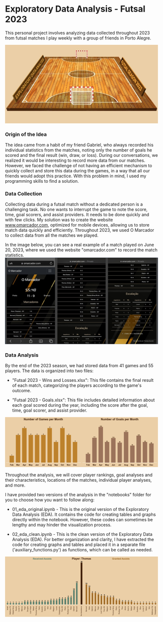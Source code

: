 # Exploratory Data Analysis - Futsal 2023

This personal project involves analyzing data collected throughout 2023 from futsal matches I play weekly with a group of friends in Porto Alegre.

![Intro](images/Intro.jpg)

### Origin of the Idea
The idea came from a habit of my friend Gabriel, who always recorded his individual statistics from the matches, noting only the number of goals he scored and the final result (win, draw, or loss). During our conversations, we realized it would be interesting to record more data from our matches. However, we faced the challenge of not having an efficient mechanism to quickly collect and store this data during the games, in a way that all our friends would adopt this practice. With this problem in mind, I used my programming skills to find a solution.

### Data Collection
Collecting data during a futsal match without a dedicated person is a challenging task. No one wants to interrupt the game to note the score, time, goal scorers, and assist providers. It needs to be done quickly and with few clicks. My solution was to create the website www.omarcador.com, optimized for mobile devices, allowing us to store match data quickly and efficiently. Throughout 2023, we used O Marcador to collect data from all the matches we played.

In the image below, you can see a real example of a match played on June 20, 2023, where we used the website "omarcador.com" to record the match statistics.
![Phone](images/omarcador.jpg)

### Data Analysis
By the end of the 2023 season, we had stored data from 41 games and 55 players. The data is organized into two files:

- "Futsal 2023 - Wins and Losses.xlsx": This file contains the final result of each match, categorizing the players according to the game's outcome.

- "Futsal 2023 - Goals.xlsx": This file includes detailed information about each goal scored during the year, including the score after the goal, time, goal scorer, and assist provider.

![ChartMonth](images/moths.png)

Throughout the analysis, we will cover player rankings, goal analyses and their characteristics, locations of the matches, individual player analyses, and more.

I have provided two versions of the analysis in the "notebooks" folder for you to choose how you want to follow along:

- 01_eda_original.ipynb - This is the original version of the Exploratory Data Analysis (EDA). It contains the code for creating tables and graphs directly within the notebook. However, these codes can sometimes be lengthy and may hinder the visualization process.

- 02_eda_clean.ipynb - This is the clean version of the Exploratory Data Analysis (EDA). For better organization and clarity, I have extracted the code for creating graphs and tables and placed it in a separate file ('auxiliary_functions.py') as functions, which can be called as needed.

 ![ChartAssist](images/Assists.png)
